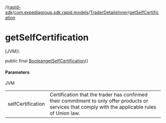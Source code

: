 //[rapid-sdk](../../../index.md)/[com.expediagroup.sdk.rapid.models](../index.md)/[TraderDetailsInner](index.md)/[getSelfCertification](get-self-certification.md)

# getSelfCertification

[JVM]\

public final [Boolean](https://docs.oracle.com/javase/8/docs/api/java/lang/Boolean.html)[getSelfCertification](get-self-certification.md)()

#### Parameters

JVM

| | |
|---|---|
| selfCertification | Certification that the trader has confirmed their commitment to only offer products or services that comply with the applicable rules of Union law. |
